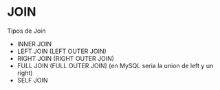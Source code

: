 # JOIN

Tipos de Join

- INNER JOIN
- LEFT JOIN (LEFT OUTER JOIN)
- RIGHT JOIN (RIGHT OUTER JOIN)
- FULL JOIN (FULL OUTER JOIN) (en MySQL seria la union de left y un right)
- SELF JOIN
